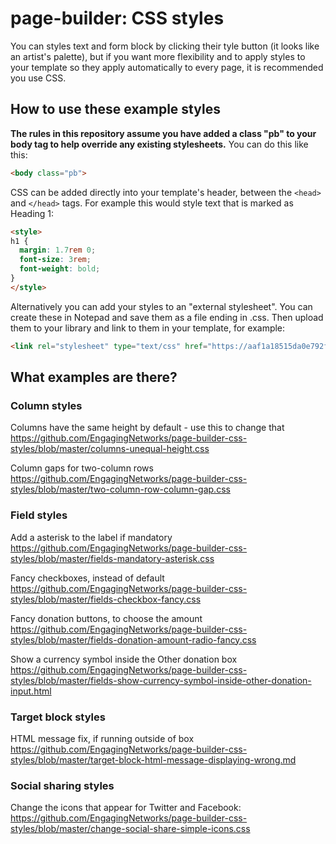 # page-builder: CSS styles

You can styles text and form block by clicking their tyle button (it looks like an artist's palette), but if you want more flexibility and to apply styles to your template so they apply automatically to every page, it is recommended you use CSS.

## How to use these example styles

**The rules in this repository assume you have added a class "pb" to your body tag to help override any existing stylesheets.** You can do this like this:

```html
<body class="pb">
  ```

CSS can be added directly into your template's header, between the ```<head>``` and ```</head>``` tags. For example this would style text that is marked as Heading 1:

```html
<style>
h1 {
  margin: 1.7rem 0;
  font-size: 3rem;
  font-weight: bold;
}
</style>
```

Alternatively you can add your styles to an "external stylesheet". You can create these in Notepad and save them as a file ending in .css. Then upload them to your library and link to them in your template, for example:

```html
<link rel="stylesheet" type="text/css" href="https://aaf1a18515da0e792f78-c27fdabe952dfc357fe25ebf5c8897ee.ssl.cf5.rackcdn.com/1757/example-stylesheet.css?v=1516627625000" />
```

## What examples are there?

### Column styles
Columns have the same height by default - use this to change that https://github.com/EngagingNetworks/page-builder-css-styles/blob/master/columns-unequal-height.css

Column gaps for two-column rows https://github.com/EngagingNetworks/page-builder-css-styles/blob/master/two-column-row-column-gap.css

### Field styles
Add a asterisk to the label if mandatory https://github.com/EngagingNetworks/page-builder-css-styles/blob/master/fields-mandatory-asterisk.css

Fancy checkboxes, instead of default https://github.com/EngagingNetworks/page-builder-css-styles/blob/master/fields-checkbox-fancy.css

Fancy donation buttons, to choose the amount https://github.com/EngagingNetworks/page-builder-css-styles/blob/master/fields-donation-amount-radio-fancy.css

Show a currency symbol inside the Other donation box https://github.com/EngagingNetworks/page-builder-css-styles/blob/master/fields-show-currency-symbol-inside-other-donation-input.html

### Target block styles
HTML message fix, if running outside of box https://github.com/EngagingNetworks/page-builder-css-styles/blob/master/target-block-html-message-displaying-wrong.md

### Social sharing styles
Change the icons that appear for Twitter and Facebook: https://github.com/EngagingNetworks/page-builder-css-styles/blob/master/change-social-share-simple-icons.css

